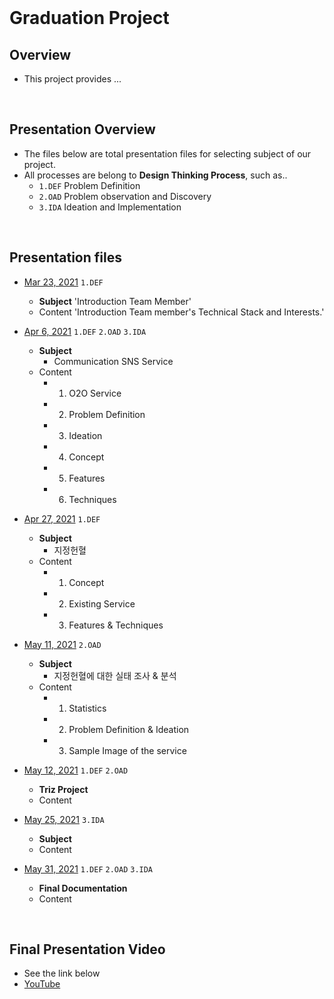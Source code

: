 <br>

# Graduation Project

## Overview
 - This project provides ...

<br>

## Presentation Overview
 - The files below are total presentation files for selecting subject of our project.
 - All processes are belong to **Design Thinking Process**, such as..
   - `1.DEF` Problem Definition
   - `2.OAD` Problem observation and Discovery
   - `3.IDA` Ideation and Implementation

<br>

## Presentation files
 - [Mar 23, 2021](https://github.com/GC210GP/wiki-211/blob/main/presentations/210323_GraduationProject_Team5.pdf) `1.DEF`
   - **Subject** 'Introduction Team Member'
   - Content 'Introduction Team member's Technical Stack and Interests.'

 - [Apr 6, 2021](https://github.com/GC210GP/wiki-211/blob/main/presentations/210406_GraduationProject_Team5.pdf) `1.DEF` `2.OAD` `3.IDA`
   - **Subject** 
       - Communication SNS Service
   - Content 
       - 1. O2O Service
       - 2. Problem Definition
       - 3. Ideation
       - 4. Concept
       - 5. Features
       - 6. Techniques
       

 - [Apr 27, 2021](https://github.com/GC210GP/wiki-211/blob/main/presentations/210427_GraduationProject_Team5.pdf) `1.DEF`
   - **Subject**
       - 지정헌혈 
   - Content
       - 1. Concept
       - 2. Existing Service
       - 3. Features & Techniques

 - [May 11, 2021](https://github.com/GC210GP/wiki-211/blob/main/presentations/210511_GraduationProject_Team5.pdf) `2.OAD`
   - **Subject**
       - 지정헌혈에 대한 실태 조사 & 분석
   - Content
       - 1. Statistics
       - 2. Problem Definition & Ideation
       - 3. Sample Image of the service

 - [May 12, 2021](https://github.com/GC210GP/wiki-211/blob/main/presentations/210512_GraduationProject_Team5.pdf) `1.DEF` `2.OAD`
   - **Triz Project**
   - Content

 - [May 25, 2021](https://github.com/GC210GP/wiki-211/blob/main/presentations/210525_GraduationProject_Team5.pdf) `3.IDA`
   - **Subject**
   - Content

 - [May 31, 2021](https://github.com/GC210GP/wiki-211/blob/main/presentations/210531_GraduationProject_Team5_final_v3.pdf) `1.DEF` `2.OAD` `3.IDA`
   - **Final Documentation**
   - Content

<br>

## Final Presentation Video
 - See the link below
 - [YouTube](https://www.youtube.com/watch?v=XOqtgyhzIsM)


 <br><br>
